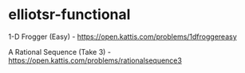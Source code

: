 # elliotsr-functional

1-D Frogger (Easy) - https://open.kattis.com/problems/1dfroggereasy

A Rational Sequence (Take 3) - https://open.kattis.com/problems/rationalsequence3
